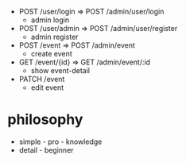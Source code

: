 - POST /user/login => POST /admin/user/login
  - admin login
- POST /user/admin => POST /admin/user/register
  - admin register
- POST /event => POST /admin/event
  - create event
- GET /event/{id} => GET /admin/event/:id
  - show event-detail
- PATCH /event
  - edit event

# philosophy

- simple - pro - knowledge
- detail - beginner
